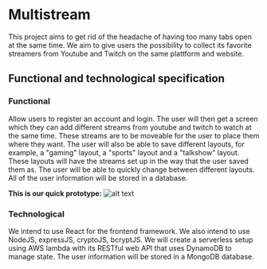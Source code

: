 # Multistream

This project aims to get rid of the headache of having too many tabs open at the same time. We aim to give users the possibility to collect its favorite streamers from Youtube and Twitch on the same plattform and website. 

## Functional and technological specification

### Functional

Allow users to register an account and login. The user will then get a screen which they can add different streams from youtube and twitch to watch at the same time. These streams are to be moveable for the user to place them where they want. The user will also be able to save different layouts, for example, a "gaming" layout, a "sports" layout and a "talkshow" layout. These layouts will have the streams set up in the way that the user saved them as. The user will be able to quickly change between different layouts. All of the user information will be stored in a database.


**This is our quick prototype:**
![alt text](https://cdn.discordapp.com/attachments/712218313396060281/961188710043508746/unknown.png)


### Technological

We intend to use React for the frontend framework. We also intend to use NodeJS, expressJS, cryptoJS, bcryptJS. We will create a serverless setup using AWS lambda with its RESTful web API that uses DynamoDB to manage state. The user information will be stored in a MongoDB database.
